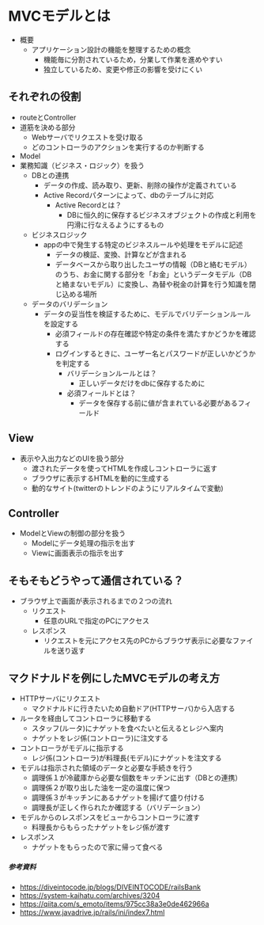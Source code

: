 # MVCモデルとは
- 概要
  - アプリケーション設計の機能を整理するための概念
    - 機能毎に分割されているため，分業して作業を進めやすい
    - 独立しているため、変更や修正の影響を受けにくい
## それぞれの役割
-  routeとController
  - 道筋を決める部分
    - Webサーバでリクエストを受け取る
    - どのコントローラのアクションを実行するのか判断する
-  Model
  - 業務知識（ビジネス・ロジック）を扱う
    - DBとの連携
      - データの作成、読み取り、更新、削除の操作が定義されている
      - Active Recordパターンによって、dbのテーブルに対応
        - Active Recordとは？
          - DBに恒久的に保存するビジネスオブジェクトの作成と利用を円滑に行なえるようにするもの
    - ビジネスロジック
      - appの中で発生する特定のビジネスルールや処理をモデルに記述
        - データの検証、変換、計算などが含まれる
        - データベースから取り出したユーザの情報（DBと絡むモデル）のうち、お金に関する部分を「お金」というデータモデル（DBと絡まないモデル）に変換し、為替や税金の計算を行う知識を閉じ込める場所
    - データのバリデーション
      - データの妥当性を検証するために、モデルでバリデーションルールを設定する
        - 必須フィールドの存在確認や特定の条件を満たすかどうかを確認する
        - ログインするときに、ユーザー名とパスワードが正しいかどうかを判定する
          - バリデーションルールとは？
            - 正しいデータだけをdbに保存するために
          - 必須フィールドとは？
            - データを保存する前に値が含まれている必要があるフィールド
##  View
- 表示や入出力などのUIを扱う部分
  - 渡されたデータを使ってHTMLを作成しコントローラに返す
  - ブラウザに表示するHTMLを動的に生成する
  - 動的なサイト(twitterのトレンドのようにリアルタイムで変動)
##  Controller
- ModelとViewの制御の部分を扱う
  - Modelにデータ処理の指示を出す
  - Viewに画面表示の指示を出す
##  そもそもどうやって通信されている？
- ブラウザ上で画面が表示されるまでの２つの流れ
  - リクエスト
    - 任意のURLで指定のPCにアクセス
  - レスポンス
    - リクエストを元にアクセス先のPCからブラウザ表示に必要なファイルを送り返す
##  マクドナルドを例にしたMVCモデルの考え方
- HTTPサーバにリクエスト
  - マクドナルドに行きたいため自動ドア(HTTPサーバ)から入店する
- ルータを経由してコントローラに移動する
  - スタッフ(ルータ)にナゲットを食べたいと伝えるとレジへ案内
  - ナゲットをレジ係(コントローラ)に注文する
- コントローラがモデルに指示する
  - レジ係(コントローラ)が料理長(モデル)にナゲットを注文する
- モデルは指示された領域のデータと必要な手続きを行う
  - 調理係１が冷蔵庫から必要な個数をキッチンに出す（DBとの連携）
  - 調理係２が取り出した油を一定の温度に保つ
  - 調理係３がキッチンにあるナゲットを揚げて盛り付ける
  - 調理長が正しく作られたか確認する（バリデーション）
- モデルからのレスポンスをビューからコントローラに渡す
  - 料理長からもらったナゲットをレジ係が渡す
- レスポンス
  - ナゲットをもらったので家に帰って食べる
##### 参考資料
  - https://diveintocode.jp/blogs/DIVEINTOCODE/railsBank
  - https://system-kaihatu.com/archives/3204
  - https://qiita.com/s_emoto/items/975cc38a3e0de462966a
  - https://www.javadrive.jp/rails/ini/index7.html
